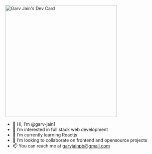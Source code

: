 <a href="https://app.daily.dev/garvjain14"><img src="https://api.daily.dev/devcards/v2/KlX58f1j9gKCZUlUgf0nl.png?r=915" width="356" alt="Garv Jain's Dev Card"/></a>
- 👋 Hi, I’m @garv-jain1
- 👀 I’m interested in full stack web development 
- 🌱 I’m currently learning Reactjs 
- 💞️ I’m looking to collaborate on frontend and opensource projects
- 📫 You can reach me at garvjainpb@gmail.com

<!---
garv-jain1/garv-jain1 is a ✨ special ✨ repository because its `README.md` (this file) appears on your GitHub profile.
You can click the Preview link to take a look at your changes.
--->

